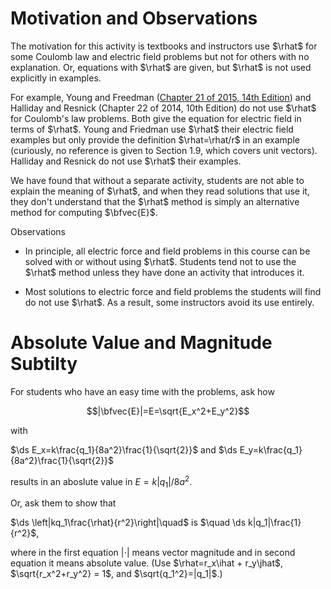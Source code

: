# Motivation and Observations

The motivation for this activity is textbooks and instructors use $\rhat$ for some Coulomb law and electric field problems but not for others with no explanation. Or, equations with $\rhat$ are given, but $\rhat$ is not used explicitly in examples.

For example, Young and Freedman ([Chapter 21 of 2015, 14th Edition](https://drive.google.com/file/d/1SkPFIdgiiEv_5sV_QIijzxKOLIPPAwd_/view?usp=drive_link★★★★remove★★★★)) and Halliday and Resnick (Chapter 22 of 2014, 10th Edition) do not use $\rhat$ for Coulomb's law problems. Both give the equation for electric field in terms of $\rhat$. Young and Friedman use $\rhat$ their electric field examples but only provide the definition $\rhat=\rhat/r$ in an example (curiously, no reference is given to Section 1.9, which covers unit vectors). Halliday and Resnick do not use $\rhat$ their examples.

We have found that without a separate activity, students are not able to explain the meaning of $\rhat$, and when they read solutions that use it, they don't understand that the $\rhat$ method is simply an alternative method for computing $\bfvec{E}$.

Observations

* In principle, all electric force and field problems in this course can be solved with or without using $\rhat$. Students tend not to use the $\rhat$ method unless they have done an activity that introduces it.

* Most solutions to electric force and field problems the students will find do not use $\rhat$. As a result, some instructors avoid its use entirely.

# Absolute Value and Magnitude Subtilty

For students who have an easy time with the problems, ask how

$$|\bfvec{E}|=E=\sqrt{E_x^2+E_y^2}$$

with 

$\ds E_x=k\frac{q_1}{8a^2}\frac{1}{\sqrt{2}}$ and $\ds E_y=k\frac{q_1}{8a^2}\frac{1}{\sqrt{2}}$ 

results in an aboslute value in $E=k|q_1|/{8a^2}$.

Or, ask them to show that

$\ds \left|kq_1\frac{\rhat}{r^2}\right|\quad$ is $\quad \ds k|q_1|\frac{1}{r^2}$,

where in the first equation $|\cdot|$ means vector magnitude and in second equation it means absolute value. (Use $\rhat=r_x\ihat + r_y\jhat$, $\sqrt{r_x^2+r_y^2} = 1$, and $\sqrt{q_1^2}=|q_1|$.)

